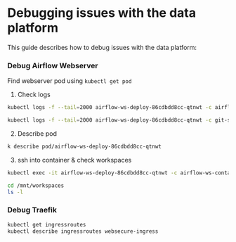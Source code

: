 # Debugging issues with the data platform

This guide describes how to debug issues with the data platform:

### Debug Airflow Webserver

Find webserver pod using `kubectl get pod`

1. Check logs

```sh
kubectl logs -f --tail=2000 airflow-ws-deploy-86cdbdd8cc-qtnwt -c airflow-ws-container

kubectl logs -f --tail=2000 airflow-ws-deploy-86cdbdd8cc-qtnwt -c git-sync-workspaces
```

2. Describe pod

```sh
k describe pod/airflow-ws-deploy-86cdbdd8cc-qtnwt
```

3. ssh into container & check workspaces

```sh
kubectl exec -it airflow-ws-deploy-86cdbdd8cc-qtnwt -c airflow-ws-container -- zsh

cd /mnt/workspaces
ls -l
```

### Debug Traefik

```sh
kubectl get ingressroutes
kubectl describe ingressroutes websecure-ingress
```
